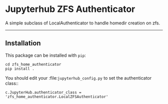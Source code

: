 # Jupyterhub ZFS Authenticator

A simple subclass of LocalAuthenticator to handle homedir creation on zfs.

------------
Installation
------------

This package can be installed with `pip`:

    cd zfs_home_authenticator 
    pip install .

You should edit your :file:`jupyterhub_config.py` to set the authenticator
class::

    c.JupyterHub.authenticator_class = 'zfs_home_authenticator.LocalZFSAuthenticator'

